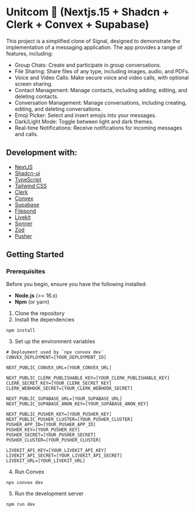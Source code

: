 # Unitcom 🚀 (Nextjs.15 + Shadcn + Clerk + Convex + Supabase)

This project is a simplified clone of Signal, designed to demonstrate the implementation of a messaging application. The app provides a range of features, including:

- Group Chats: Create and participate in group conversations.
- File Sharing: Share files of any type, including images, audio, and PDFs.
- Voice and Video Calls: Make secure voice and video calls, with optional screen sharing.
- Contact Management: Manage contacts, including adding, editing, and deleting contacts.
- Conversation Management: Manage conversations, including creating, editing, and deleting conversations.
- Emoji Picker: Select and insert emojis into your messages.
- Dark/Light Mode: Toggle between light and dark themes.
- Real-time Notifications: Receive notifications for incoming messages and calls.

## Development with:

- [NextJS](https://nextjs.org/docs)
- [Shadcn-ui](https://ui.shadcn.com/docs)
- [TypeScript](https://www.typescriptlang.org/docs/)
- [Tailwind CSS](https://tailwindcss.com/docs)
- [Clerk](https://clerk.com/docs)
- [Convex](https://docs.convex.dev/home)
- [Supabase](https://supabase.com/docs)
- [Filepond](https://pqina.nl/filepond/)
- [Livekit](https://livekit.io/)
- [Sonner](https://sonner.npmjs.com/)
- [Zod](https://zod.dev/)
- [Pusher](https://pusher.com/)

## Getting Started

### Prerequisites

Before you begin, ensure you have the following installed:

- **Node.js** (>= 16.x)
- **Npm** (or yarn)

1. Clone the repository
2. Install the dependencies

```
npm install
```

3. Set up the environment variables

```
# Deployment used by `npx convex dev`
CONVEX_DEPLOYMENT=[YOUR_DEPLOYMENT_ID]

NEXT_PUBLIC_CONVEX_URL=[YOUR_CONVEX_URL]

NEXT_PUBLIC_CLERK_PUBLISHABLE_KEY=[YOUR_CLERK_PUBLISHABLE_KEY]
CLERK_SECRET_KEY=[YOUR_CLERK_SECRET_KEY]
CLERK_WEBHOOK_SECRET=[YOUR_CLERK_WEBHOOK_SECRET]

NEXT_PUBLIC_SUPABASE_URL=[YOUR_SUPABASE_URL]
NEXT_PUBLIC_SUPABASE_ANON_KEY=[YOUR_SUPABASE_ANON_KEY]

NEXT_PUBLIC_PUSHER_KEY=[YOUR_PUSHER_KEY]
NEXT_PUBLIC_PUSHER_CLUSTER=[YOUR_PUSHER_CLUSTER]
PUSHER_APP_ID=[YOUR_PUSHER_APP_ID]
PUSHER_KEY=[YOUR_PUSHER_KEY]
PUSHER_SECRET=[YOUR_PUSHER_SECRET]
PUSHER_CLUSTER=[YOUR_PUSHER_CLUSTER]

LIVEKIT_API_KEY=[YOUR_LIVEKIT_API_KEY]
LIVEKIT_API_SECRET=[YOUR_LIVEKIT_API_SECRET]
LIVEKIT_URL=[YOUR_LIVEKIT_URL]
```

4. Run Convex

```
npx convex dev
```

5. Run the development server

```
npm run dev
```
